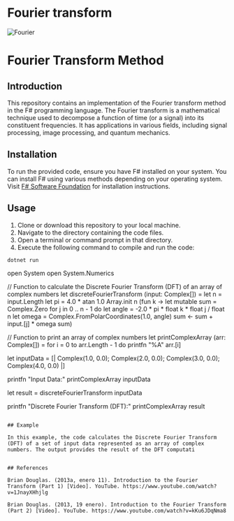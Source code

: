 # Fourier transform

![Fourier](https://upload.wikimedia.org/wikipedia/commons/thumb/5/51/Fourier_unit_pulse.svg/300px-Fourier_unit_pulse.svg.png)

# Fourier Transform Method

## Introduction
This repository contains an implementation of the Fourier transform method in the F# programming language. The Fourier transform is a mathematical technique used to decompose a function of time (or a signal) into its constituent frequencies. It has applications in various fields, including signal processing, image processing, and quantum mechanics.

## Installation
To run the provided code, ensure you have F# installed on your system. You can install F# using various methods depending on your operating system. Visit [F# Software Foundation](https://fsharp.org/use/) for installation instructions.

## Usage
1. Clone or download this repository to your local machine.
2. Navigate to the directory containing the code files.
3. Open a terminal or command prompt in that directory.
4. Execute the following command to compile and run the code:

```bash
dotnet run
```

open System
open System.Numerics

// Function to calculate the Discrete Fourier Transform (DFT) of an array of complex numbers
let discreteFourierTransform (input: Complex[]) =
    let n = input.Length
    let pi = 4.0 * atan 1.0
    Array.init n (fun k ->
        let mutable sum = Complex.Zero
        for j in 0 .. n - 1 do
            let angle = -2.0 * pi * float k * float j / float n
            let omega = Complex.FromPolarCoordinates(1.0, angle)
            sum <- sum + input.[j] * omega
        sum)

// Function to print an array of complex numbers
let printComplexArray (arr: Complex[]) =
    for i = 0 to arr.Length - 1 do
        printfn "%A" arr.[i]

let inputData = [| Complex(1.0, 0.0); Complex(2.0, 0.0); Complex(3.0, 0.0); Complex(4.0, 0.0) |]

printfn "Input Data:"
printComplexArray inputData

let result = discreteFourierTransform inputData

printfn "Discrete Fourier Transform (DFT):"
printComplexArray result
```

## Example

In this example, the code calculates the Discrete Fourier Transform (DFT) of a set of input data represented as an array of complex numbers. The output provides the result of the DFT computati


## References

Brian Douglas. (2013a, enero 11). Introduction to the Fourier Transform (Part 1) [Video]. YouTube. https://www.youtube.com/watch?v=1JnayXHhjlg

Brian Douglas. (2013, 19 enero). Introduction to the Fourier Transform (Part 2) [Video]. YouTube. https://www.youtube.com/watch?v=kKu6JDqNma8